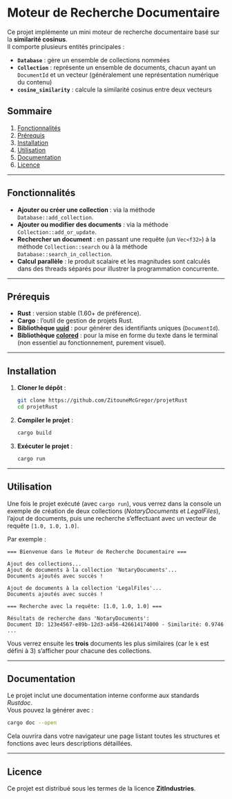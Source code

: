 # Moteur de Recherche Documentaire

Ce projet implémente un mini moteur de recherche documentaire basé sur la **similarité cosinus**.  
Il comporte plusieurs entités principales :  

- **`Database`** : gère un ensemble de collections nommées  
- **`Collection`** : représente un ensemble de documents, chacun ayant un `DocumentId` et un vecteur (généralement une représentation numérique du contenu)  
- **`cosine_similarity`** : calcule la similarité cosinus entre deux vecteurs  

## Sommaire

1. [Fonctionnalités](#fonctionnalités)  
2. [Prérequis](#prérequis)  
3. [Installation](#installation)  
4. [Utilisation](#utilisation)  
5. [Documentation](#documentation)  
6. [Licence](#licence)  

---

## Fonctionnalités

- **Ajouter ou créer une collection** : via la méthode `Database::add_collection`.  
- **Ajouter ou modifier des documents** : via la méthode `Collection::add_or_update`.  
- **Rechercher un document** : en passant une requête (un `Vec<f32>`) à la méthode `Collection::search` ou à la méthode `Database::search_in_collection`.  
- **Calcul parallèle** : le produit scalaire et les magnitudes sont calculés dans des threads séparés pour illustrer la programmation concurrente.

---

## Prérequis

- **Rust** : version stable (1.60+ de préférence).  
- **Cargo** : l’outil de gestion de projets Rust.  
- **Bibliothèque [uuid](https://crates.io/crates/uuid)** : pour générer des identifiants uniques (`DocumentId`).  
- **Bibliothèque [colored](https://crates.io/crates/colored)** : pour la mise en forme du texte dans le terminal (non essentiel au fonctionnement, purement visuel).

---

## Installation

1. **Cloner le dépôt** :  
   ```bash
   git clone https://github.com/ZitouneMcGregor/projetRust
   cd projetRust
   ```
2. **Compiler le projet** :  
   ```bash
   cargo build
   ```
3. **Exécuter le projet** :  
   ```bash
   cargo run
   ```

---

## Utilisation

Une fois le projet exécuté (avec `cargo run`), vous verrez dans la console un exemple de création de deux collections (*NotaryDocuments* et *LegalFiles*), l’ajout de documents, puis une recherche s’effectuant avec un vecteur de requête `[1.0, 1.0, 1.0]`.

Par exemple :

```
=== Bienvenue dans le Moteur de Recherche Documentaire ===

Ajout des collections...
Ajout de documents à la collection 'NotaryDocuments'...
Documents ajoutés avec succès !

Ajout de documents à la collection 'LegalFiles'...
Documents ajoutés avec succès !

=== Recherche avec la requête: [1.0, 1.0, 1.0] ===

Résultats de recherche dans 'NotaryDocuments':
Document ID: 123e4567-e89b-12d3-a456-426614174000 - Similarité: 0.9746
...
```

Vous verrez ensuite les **trois** documents les plus similaires (car le `k` est défini à 3) s’afficher pour chacune des collections.

---

## Documentation

Le projet inclut une documentation interne conforme aux standards *Rustdoc*.  
Vous pouvez la générer avec :

```bash
cargo doc --open
```

Cela ouvrira dans votre navigateur une page listant toutes les structures et fonctions avec leurs descriptions détaillées.

---

## Licence

Ce projet est distribué sous les termes de la licence **ZitIndustries**.  